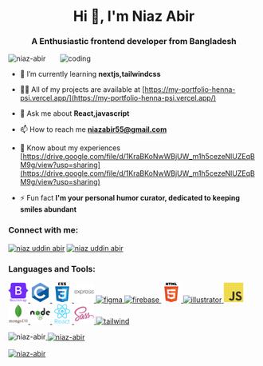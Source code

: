 <h1 align="center">Hi 👋, I'm Niaz Abir</h1>
<h3 align="center">A Enthusiastic frontend developer from Bangladesh</h3>

<img src="https://camo.githubusercontent.com/8bf6f6d78abc81fcf9c49f10649423e73ea44bc248e83aaae8759d401c829a84/68747470733a2f2f70687973696373677572756b756c2e66696c65732e776f726470726573732e636f6d2f323031392f30322f6368617261637465722d312e676966" alt="coding" align="right" width="400">

<p align="left"> <img src="https://komarev.com/ghpvc/?username=niaz-abir&label=Profile%20views&color=0e75b6&style=flat" alt="niaz-abir" /> </p>

- 🌱 I’m currently learning **nextjs,tailwindcss**

- 👨‍💻 All of my projects are available at [https://my-portfolio-henna-psi.vercel.app/](https://my-portfolio-henna-psi.vercel.app/)

- 💬 Ask me about **React,javascript**

- 📫 How to reach me **niazabir55@gmail.com**

- 📄 Know about my experiences [https://drive.google.com/file/d/1KraBKoNwWBjUW_m1h5cezeNlUZEqBM9g/view?usp=sharing](https://drive.google.com/file/d/1KraBKoNwWBjUW_m1h5cezeNlUZEqBM9g/view?usp=sharing)

- ⚡ Fun fact **I'm your personal humor curator, dedicated to keeping smiles abundant**

<h3 align="left">Connect with me:</h3>
<p align="left">
<a href="https://linkedin.com/in/niaz uddin abir" target="blank"><img align="center" src="https://raw.githubusercontent.com/rahuldkjain/github-profile-readme-generator/master/src/images/icons/Social/linked-in-alt.svg" alt="niaz uddin abir" height="30" width="40" /></a>
<a href="https://fb.com/niaz uddin abir" target="blank"><img align="center" src="https://raw.githubusercontent.com/rahuldkjain/github-profile-readme-generator/master/src/images/icons/Social/facebook.svg" alt="niaz uddin abir" height="30" width="40" /></a>
</p>

<h3 align="left">Languages and Tools:</h3>
<div>
 <p align="left"> <a href="https://getbootstrap.com" target="_blank" rel="noreferrer"> <img src="https://raw.githubusercontent.com/devicons/devicon/master/icons/bootstrap/bootstrap-plain-wordmark.svg" alt="bootstrap" width="40" height="40"/> </a> <a href="https://www.cprogramming.com/" target="_blank" rel="noreferrer"> <img src="https://raw.githubusercontent.com/devicons/devicon/master/icons/c/c-original.svg" alt="c" width="40" height="40"/> </a> <a href="https://www.w3schools.com/css/" target="_blank" rel="noreferrer"> <img src="https://raw.githubusercontent.com/devicons/devicon/master/icons/css3/css3-original-wordmark.svg" alt="css3" width="40" height="40"/> </a> <a href="https://expressjs.com" target="_blank" rel="noreferrer"> <img src="https://raw.githubusercontent.com/devicons/devicon/master/icons/express/express-original-wordmark.svg" alt="express" width="40" height="40"/> </a> <a href="https://www.figma.com/" target="_blank" rel="noreferrer"> <img src="https://www.vectorlogo.zone/logos/figma/figma-icon.svg" alt="figma" width="40" height="40"/> </a> <a href="https://firebase.google.com/" target="_blank" rel="noreferrer"> <img src="https://www.vectorlogo.zone/logos/firebase/firebase-icon.svg" alt="firebase" width="40" height="40"/> </a> <a href="https://www.w3.org/html/" target="_blank" rel="noreferrer"> <img src="https://raw.githubusercontent.com/devicons/devicon/master/icons/html5/html5-original-wordmark.svg" alt="html5" width="40" height="40"/> </a> <a href="https://www.adobe.com/in/products/illustrator.html" target="_blank" rel="noreferrer"> <img src="https://www.vectorlogo.zone/logos/adobe_illustrator/adobe_illustrator-icon.svg" alt="illustrator" width="40" height="40"/> </a> <a href="https://developer.mozilla.org/en-US/docs/Web/JavaScript" target="_blank" rel="noreferrer"> <img src="https://raw.githubusercontent.com/devicons/devicon/master/icons/javascript/javascript-original.svg" alt="javascript" width="40" height="40"/> </a> <a href="https://www.mongodb.com/" target="_blank" rel="noreferrer"> <img src="https://raw.githubusercontent.com/devicons/devicon/master/icons/mongodb/mongodb-original-wordmark.svg" alt="mongodb" width="40" height="40"/> </a> <a href="https://nodejs.org" target="_blank" rel="noreferrer"> <img src="https://raw.githubusercontent.com/devicons/devicon/master/icons/nodejs/nodejs-original-wordmark.svg" alt="nodejs" width="40" height="40"/> </a> <a href="https://reactjs.org/" target="_blank" rel="noreferrer"> <img src="https://raw.githubusercontent.com/devicons/devicon/master/icons/react/react-original-wordmark.svg" alt="react" width="40" height="40"/> </a> <a href="https://sass-lang.com" target="_blank" rel="noreferrer"> <img src="https://raw.githubusercontent.com/devicons/devicon/master/icons/sass/sass-original.svg" alt="sass" width="40" height="40"/> </a> <a href="https://tailwindcss.com/" target="_blank" rel="noreferrer"> <img src="![image](https://github.com/niaz-abir/niaz-abir/assets/103358513/6bfde1f4-7056-427e-ab6f-ebe16289a1fd)
" alt="tailwind" width="40" height="40"/>  </p>
</div>

<p><img align="left" src="https://github-readme-stats.vercel.app/api/top-langs?username=niaz-abir&show_icons=true&locale=en&layout=compact" alt="niaz-abir" /></p>

<p>&nbsp;<img align="center" src="https://github-readme-stats.vercel.app/api?username=niaz-abir&show_icons=true&locale=en" alt="niaz-abir" /></p>

<p><img align="center" src="https://github-readme-streak-stats.herokuapp.com/?user=niaz-abir&" alt="niaz-abir" /></p>
